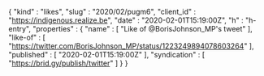 {
  "kind" : "likes",
  "slug" : "2020/02/pugm6",
  "client_id" : "https://indigenous.realize.be",
  "date" : "2020-02-01T15:19:00Z",
  "h" : "h-entry",
  "properties" : {
    "name" : [ "Like of @BorisJohnson_MP's tweet" ],
    "like-of" : [ "https://twitter.com/BorisJohnson_MP/status/1223249894078603264" ],
    "published" : [ "2020-02-01T15:19:00Z" ],
    "syndication" : [ "https://brid.gy/publish/twitter" ]
  }
}
